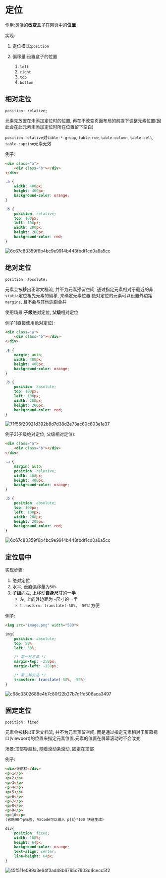 # 定位

作用:灵活的**改变**盒子在网页中的**位置**

实现:

1. 定位模式:`position`

2. 偏移量:设置盒子的位置

   1. `left`
   2. `right`
   3. `top`
   4. `bottom`

## 相对定位

`position: relative;`

元素先放置在未添加定位时的位置, 再在不改变页面布局的前提下调整元素位置(因此会在此元素未添加定位时所在位置留下空白)

`position:relative`对`table-*-group`, `table-row`, `table-column`, `table-cell`, `table-caption`元素无效

例子:

```html
<div class="a">
    <div class="b"></div>
</div>
```

```css
.a {
    width: 400px;
    height: 400px;
    background-color: orange;
}

.b {
    position: relative;
    top: 100px;
    left: 100px;
    width: 200px;
    height: 200px;
    background-color: red;
}
```

![6c67c83359f6b4bc9e9914b443fbdf1cd0a6a5cc](Assets/6c67c83359f6b4bc9e9914b443fbdf1cd0a6a5cc.png)

## 绝对定位

`position: absolute;`

元素会被移出正常文档流, 并不为元素预留空间, 通过指定元素相对于最近的非`static`定位祖先元素的偏移, 来确定元素位置.绝对定位的元素可以设置外边距`margins`, 且不会与其他边距合并

使用场景:**子级**绝对定位, **父级**相对定位

例子1(直接使用绝对定位):

```html
<div class="a">
    <div class="b"></div>
</div>
```

```css
.a {
    margin: auto;
    width: 400px;
    height: 400px;
    background-color: orange;
}

.b {
    position: absolute;
    top: 100px;
    left: 100px;
    width: 200px;
    height: 200px;
    background-color: red;
}
```

![71f55f20921d392b8d7d38d2e73ac80c803e1e37](Assets/71f55f20921d392b8d7d38d2e73ac80c803e1e37.png)

例子2(子级绝对定位, 父级相对定位):

```html
<div class="a">
    <div class="b"></div>
</div>
```

```css
.a {
    margin: auto;
    position: relative;
    width: 400px;
    height: 400px;
    background-color: orange;
}

.b {
    position: absolute;
    top: 100px;
    left: 100px;
    width: 200px;
    height: 200px;
    background-color: red;
}
```

![6c67c83359f6b4bc9e9914b443fbdf1cd0a6a5cc](Assets/6c67c83359f6b4bc9e9914b443fbdf1cd0a6a5cc.png)

## 定位居中

实现步骤:

1. 绝对定位
2. 水平, 垂直偏移量为`50%`
3. **子级**向左, 上移动**自身尺寸**的**一半**
   * 左, 上的外边距为 -尺寸的一半
   * `transform: translate(-50%, -50%)`方便

例子:

```html
<img src="image.png" width="500">
```

```css
img{
    position: absolute;
    top: 50%;
    left: 50%;

    /* 第一种方法 */
    margin-top: -250px;
    margin-left: -250px;

    /* 第二种方法 */
    transform: translate(-50%, -50%)
}
```

![c68c3302688e4b7c80f22b27b7d1fe506aca3497](Assets/c68c3302688e4b7c80f22b27b7d1fe506aca3497.png)

## 固定定位

`position: fixed`

元素会被移出正常文档流, 并不为元素预留空间, 而是通过指定元素相对于屏幕视口(viewport)的位置来指定元素位置.元素的位置在屏幕滚动时不会改变

场景:顶部导航栏, 随着滚动条滚动, 固定在顶部

例子:

```html
<div>导航栏</div>
<p>1</p>
<p>2</p>
<p>3</p>
<p>4</p>
<p>5</p>
<p>6</p>
<p>7</p>
<p>8</p>
<p>9</p>
<p>10</p>
(省略90个p标签, VSCode可以输入 p{$}*100 快速生成)
```

```css
div{
    position: fixed;
    width: 100%;
    height: 64px;
    background-color: orange;
    text-align: center;
    line-height: 64px;
}
```

![45f511e099a3e64f3ad48b6765c7603d4cecc5f2](Assets/45f511e099a3e64f3ad48b6765c7603d4cecc5f2.gif)
